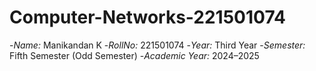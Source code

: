 # Computer-Networks-221501074
-*Name:* Manikandan K
-*RollNo:* 221501074
-*Year:* Third Year
-*Semester:* Fifth Semester (Odd Semester)
-*Academic Year:* 2024–2025
